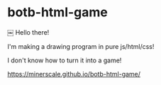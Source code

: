 # botb-html-game
￼
Hello there!

I'm making a drawing program in pure js/html/css!

I don't know how to turn it into a game!

https://minerscale.github.io/botb-html-game/
